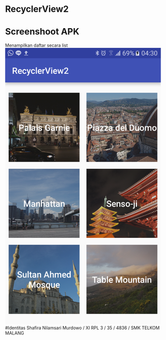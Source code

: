# RecyclerView2
# Screenshoot APK
Menampilkan daftar secara list
![Images](https://github.com/ShafiraNilam/RecyclerView2/blob/master/Screenshot_20170109-043059.png)
#Identitas
Shafira Nilamsari Murdowo / XI RPL 3 / 35 / 4836 / SMK TELKOM MALANG
